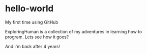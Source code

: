 # hello-world
My first time using GitHub

ExploringHuman is a collection of my adventures in learning how to program.
Lets see how it goes?


And i'm back after 4 years!
